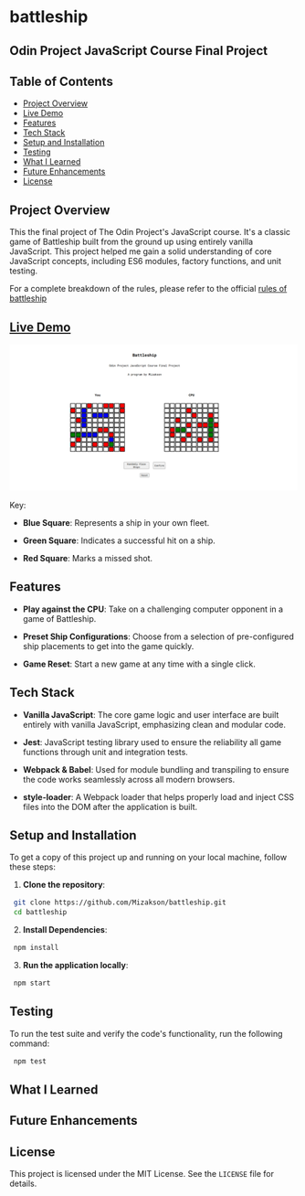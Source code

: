 # battleship

## Odin Project JavaScript Course Final Project

## Table of Contents
* [Project Overview](#project-overview)
* [Live Demo](#live-demo)
* [Features](#features)
* [Tech Stack](#tech-stack)
* [Setup and Installation](#setup-and-installation)
* [Testing](#testing)
* [What I Learned](#what-i-learned)
* [Future Enhancements](#future-enhancements)
* [License](#license)

## Project Overview
This the final project of The Odin Project's JavaScript course. It's a classic game of Battleship built from the ground up using entirely vanilla JavaScript. This project helped me gain a solid understanding of core JavaScript concepts, including ES6 modules, factory functions, and unit testing.

For a complete breakdown of the rules, please refer to the official [rules of battleship](https://officialgamerules.org/game-rules/battleship/)

## [Live Demo](https://mizakson-battleship.netlify.app/)
![alt text](./src/images/battleship.png "Live demo preview")

Key:

  * __Blue Square__: Represents a ship in your own fleet.
  
  * __Green Square__: Indicates a successful hit on a ship.
  
  * __Red Square__: Marks a missed shot.

## Features
* __Play against the CPU__: Take on a challenging computer opponent in a game of Battleship.

* __Preset Ship Configurations__: Choose from a selection of pre-configured ship placements to get into the game quickly.

* __Game Reset__: Start a new game at any time with a single click.

## Tech Stack
* __Vanilla JavaScript__: The core game logic and user interface are built entirely with vanilla JavaScript, emphasizing clean and modular code.

* __Jest__: JavaScript testing library used to ensure the reliability all game functions through unit and integration tests.

* __Webpack & Babel__: Used for module bundling and transpiling to ensure the code works seamlessly across all modern browsers.

* __style-loader__: A Webpack loader that helps properly load and inject CSS files into the DOM after the application is built.


## Setup and Installation

To get a copy of this project up and running on your local machine, follow these steps:

1. __Clone the repository__:
``` bash
 git clone https://github.com/Mizakson/battleship.git
 cd battleship
```
2. __Install Dependencies__:
``` bash
 npm install
```
3. __Run the application locally__:
``` bash
 npm start
```
## Testing
To run the test suite and verify the code's functionality, run the following command:
``` bash
 npm test
```
## What I Learned

## Future Enhancements

## License
This project is licensed under the MIT License. See the `LICENSE` file for details.
